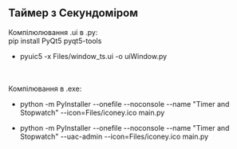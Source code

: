 ## Таймер з Секундоміром ##


Компілюлювання .ui в .py:\
 pip install PyQt5 pyqt5-tools
 - pyuic5 -x Files/window_ts.ui -o uiWindow.py

\
\
Компілювання в .exe: 
 - python -m PyInstaller --onefile --noconsole --name "Timer and Stopwatch" --icon=Files/iconey.ico main.py 

 - python -m PyInstaller --onefile --noconsole --name "Timer and Stopwatch" --uac-admin --icon=Files/iconey.ico main.py 
